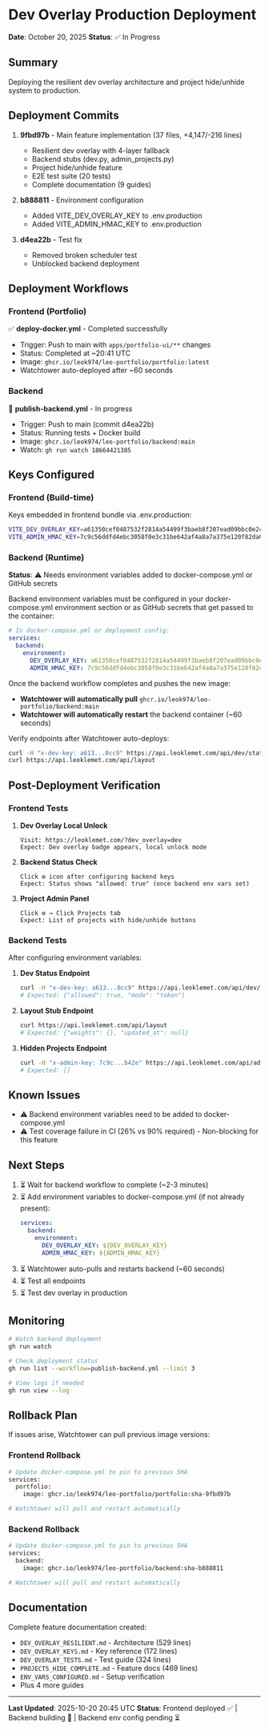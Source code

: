 # Dev Overlay Production Deployment

**Date**: October 20, 2025
**Status**: ✅ In Progress

## Summary

Deploying the resilient dev overlay architecture and project hide/unhide system to production.

## Deployment Commits

1. **9fbd97b** - Main feature implementation (37 files, +4,147/-216 lines)
   - Resilient dev overlay with 4-layer fallback
   - Backend stubs (dev.py, admin_projects.py)
   - Project hide/unhide feature
   - E2E test suite (20 tests)
   - Complete documentation (9 guides)

2. **b888811** - Environment configuration
   - Added VITE_DEV_OVERLAY_KEY to .env.production
   - Added VITE_ADMIN_HMAC_KEY to .env.production

3. **d4ea22b** - Test fix
   - Removed broken scheduler test
   - Unblocked backend deployment

## Deployment Workflows

### Frontend (Portfolio)

✅ **deploy-docker.yml** - Completed successfully
- Trigger: Push to main with `apps/portfolio-ui/**` changes
- Status: Completed at ~20:41 UTC
- Image: `ghcr.io/leok974/leo-portfolio/portfolio:latest`
- Watchtower auto-deployed after ~60 seconds

### Backend

🔄 **publish-backend.yml** - In progress
- Trigger: Push to main (commit d4ea22b)
- Status: Running tests + Docker build
- Image: `ghcr.io/leok974/leo-portfolio/backend:main`
- Watch: `gh run watch 18664421385`

## Keys Configured

### Frontend (Build-time)

Keys embedded in frontend bundle via .env.production:

```bash
VITE_DEV_OVERLAY_KEY=a61350cef0487532f2814a54499f3baeb8f207ead09bbc0e24472911ce6e0cc9
VITE_ADMIN_HMAC_KEY=7c9c56ddfd4ebc3058f0e3c31be642af4a8a7a375e120f82da0be9c26539b42e
```

### Backend (Runtime)

**Status**: ⚠️ Needs environment variables added to docker-compose.yml or GitHub secrets

Backend environment variables must be configured in your docker-compose.yml environment section or as GitHub secrets that get passed to the container:

```yaml
# In docker-compose.yml or deployment config:
services:
  backend:
    environment:
      DEV_OVERLAY_KEY: a61350cef0487532f2814a54499f3baeb8f207ead09bbc0e24472911ce6e0cc9
      ADMIN_HMAC_KEY: 7c9c56ddfd4ebc3058f0e3c31be642af4a8a7a375e120f82da0be9c26539b42e
```

Once the backend workflow completes and pushes the new image:
- **Watchtower will automatically pull** `ghcr.io/leok974/leo-portfolio/backend:main`
- **Watchtower will automatically restart** the backend container (~60 seconds)

Verify endpoints after Watchtower auto-deploys:
```bash
curl -H "x-dev-key: a613...0cc9" https://api.leoklemet.com/api/dev/status
curl https://api.leoklemet.com/api/layout
```

## Post-Deployment Verification

### Frontend Tests

1. **Dev Overlay Local Unlock**
   ```
   Visit: https://leoklemet.com/?dev_overlay=dev
   Expect: Dev overlay badge appears, local unlock mode
   ```

2. **Backend Status Check**
   ```
   Click ⚙️ icon after configuring backend keys
   Expect: Status shows "allowed: true" (once backend env vars set)
   ```

3. **Project Admin Panel**
   ```
   Click ⚙️ → Click Projects tab
   Expect: List of projects with hide/unhide buttons
   ```

### Backend Tests

After configuring environment variables:

1. **Dev Status Endpoint**
   ```bash
   curl -H "x-dev-key: a613...0cc9" https://api.leoklemet.com/api/dev/status
   # Expected: {"allowed": true, "mode": "token"}
   ```

2. **Layout Stub Endpoint**
   ```bash
   curl https://api.leoklemet.com/api/layout
   # Expected: {"weights": {}, "updated_at": null}
   ```

3. **Hidden Projects Endpoint**
   ```bash
   curl -H "x-admin-key: 7c9c...b42e" https://api.leoklemet.com/api/admin/projects/hidden
   # Expected: []
   ```

## Known Issues

- ⚠️ Backend environment variables need to be added to docker-compose.yml
- ⚠️ Test coverage failure in CI (26% vs 90% required) - Non-blocking for this feature

## Next Steps

1. ⏳ Wait for backend workflow to complete (~2-3 minutes)
2. ⏳ Add environment variables to docker-compose.yml (if not already present):
   ```yaml
   services:
     backend:
       environment:
         DEV_OVERLAY_KEY: ${DEV_OVERLAY_KEY}
         ADMIN_HMAC_KEY: ${ADMIN_HMAC_KEY}
   ```
3. ⏳ Watchtower auto-pulls and restarts backend (~60 seconds)
4. ⏳ Test all endpoints
5. ⏳ Test dev overlay in production

## Monitoring

```bash
# Watch backend deployment
gh run watch

# Check deployment status
gh run list --workflow=publish-backend.yml --limit 3

# View logs if needed
gh run view --log
```

## Rollback Plan

If issues arise, Watchtower can pull previous image versions:

### Frontend Rollback

```bash
# Update docker-compose.yml to pin to previous SHA
services:
  portfolio:
    image: ghcr.io/leok974/leo-portfolio/portfolio:sha-9fbd97b

# Watchtower will pull and restart automatically
```

### Backend Rollback

```bash
# Update docker-compose.yml to pin to previous SHA
services:
  backend:
    image: ghcr.io/leok974/leo-portfolio/backend:sha-b888811

# Watchtower will pull and restart automatically
```

## Documentation

Complete feature documentation created:

- `DEV_OVERLAY_RESILIENT.md` - Architecture (529 lines)
- `DEV_OVERLAY_KEYS.md` - Key reference (172 lines)
- `DEV_OVERLAY_TESTS.md` - Test guide (324 lines)
- `PROJECTS_HIDE_COMPLETE.md` - Feature docs (469 lines)
- `ENV_VARS_CONFIGURED.md` - Setup verification
- Plus 4 more guides

---

**Last Updated**: 2025-10-20 20:45 UTC
**Status**: Frontend deployed ✅ | Backend building 🔄 | Backend env config pending ⏳
